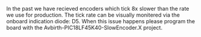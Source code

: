 In the past we have recieved encoders which tick 8x slower than the rate we use for production. The tick rate can be visually monitered via the onboard indication diode: D5. When this issue happens please program the board with the Avbirth-PIC18LF45K40-SlowEncoder.X project.
